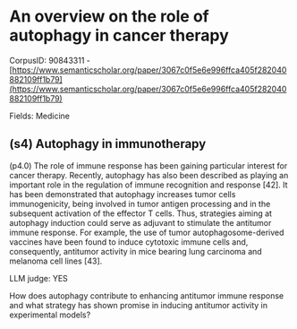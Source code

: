 # An overview on the role of autophagy in cancer therapy

CorpusID: 90843311 - [https://www.semanticscholar.org/paper/3067c0f5e6e996ffca405f282040882109ff1b79](https://www.semanticscholar.org/paper/3067c0f5e6e996ffca405f282040882109ff1b79)

Fields: Medicine

## (s4) Autophagy in immunotherapy
(p4.0) The role of immune response has been gaining particular interest for cancer therapy. Recently, autophagy has also been described as playing an important role in the regulation of immune recognition and response [42]. It has been demonstrated that autophagy increases tumor cells immunogenicity, being involved in tumor antigen processing and in the subsequent activation of the effector T cells. Thus, strategies aiming at autophagy induction could serve as adjuvant to stimulate the antitumor immune response. For example, the use of tumor autophagosome-derived vaccines have been found to induce cytotoxic immune cells and, consequently, antitumor activity in mice bearing lung carcinoma and melanoma cell lines [43].

LLM judge: YES

How does autophagy contribute to enhancing antitumor immune response and what strategy has shown promise in inducing antitumor activity in experimental models?

